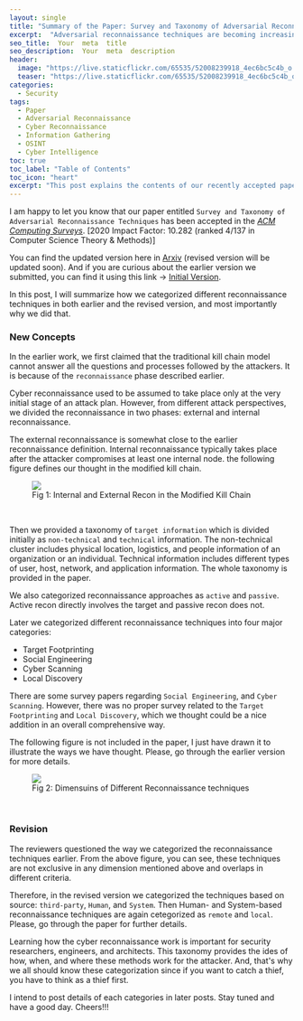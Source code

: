 ```yaml
---
layout: single
title: "Summary of the Paper: Survey and Taxonomy of Adversarial Reconnaissance Techniques"
excerpt:  "Adversarial reconnaissance techniques are becoming increasingly sophisticated and challenging to mitigate, making them a major threat to the organizations. In this post, I summarize our paper that surveys and categorizes various adversarial reconnaissance techniques, providing valuable insights into how these attacks are performed from the attacker's."
seo_title:  Your  meta  title  
seo_description:  Your  meta  description
header:
  image: "https://live.staticflickr.com/65535/52008239918_4ec6bc5c4b_o.png"
  teaser: "https://live.staticflickr.com/65535/52008239918_4ec6bc5c4b_o.png"
categories:
  - Security
tags:
  - Paper
  - Adversarial Reconnaissance
  - Cyber Reconnaissance
  - Information Gathering
  - OSINT
  - Cyber Intelligence
toc: true
toc_label: "Table of Contents"
toc_icon: "heart"
excerpt: "This post explains the contents of our recently accepted paper entitled `Survey and Taxonomy of Adversarial Reconnaissance Techniques`"
---
```



I am happy to let you know that our paper entitled `Survey and Taxonomy of Adversarial Reconnaissance Techniques` has been accepted in the [_ACM Computing Surveys_](https://dl.acm.org/journal/csur). [2020 Impact Factor: 10.282 (ranked 4/137 in Computer Science Theory & Methods)]

You can find the updated version here in [Arxiv](https://arxiv.org/pdf/2105.04749.pdf) (revised version will be updated soon). And if you are curious about the earlier version we submitted, you can find it using this link ->
[Initial Version](https://drive.google.com/file/d/1_v-ZfC3HEOK6xuHr3hudiSlBP3ddosR2/view?usp=sharing).

In this post, I will summarize how we categorized different reconnaissance techniques in both earlier and the revised version, and most importantly why we did that.


### New Concepts
In the earlier work, we first claimed that the traditional kill chain model cannot answer all the questions and processes followed by the attackers. It is because of the `reconnaissance` phase described earlier.

Cyber reconnaissance used to be assumed to take place only at the very initial stage of an attack plan. However, from different attack perspectives, we divided the reconnaissance in two phases: external and internal reconnaissance. 

The external reconnaissance is somewhat close to the earlier reconnaissance definition. Internal reconnaissance typically takes place after the attacker compromises at least one internal node. the following figure defines our thought in the modified kill chain.
<figure class="align-center">
  <a href="https://shantoroy.com/security/adversarial-cyber-reconnaissance-information-gathering-part-01/"><img src="https://live.staticflickr.com/65535/52008684679_0cb782e8be_o.png"></a>
<figcaption>Fig 1: Internal and External Recon in the Modified Kill Chain</figcaption>
</figure>
<br/>

Then we provided a taxonomy of `target information` which is divided initially as `non-technical` and `technical` information. The non-technical cluster includes physical location, logistics, and people information of an organization or an individual. Technical information includes different types of user, host, network, and application information. The whole taxonomy is provided in the paper. 


We also categorized reconnaissance approaches as `active` and `passive`. Active recon directly involves the target and passive recon does not.

Later we categorized different reconnaissance techniques into four major categories:

 - Target Footprinting
 - Social Engineering
 - Cyber Scanning
 - Local Discovery

There are some survey papers regarding `Social Engineering`, and `Cyber Scanning`. However, there was no proper survey related to the `Target Footprinting` and `Local Discovery`, which we thought could be a nice addition in an overall comprehensive way. 

The following figure is not included in the paper, I just have drawn it to illustrate the ways we have thought. Please, go through the earlier version for more details.

<figure class="align-center">
  <a href="https://shantoroy.com/security/adversarial-cyber-reconnaissance-information-gathering-part-01/"><img src="https://live.staticflickr.com/65535/52008257576_2371335c34_o.png"></a>
<figcaption>Fig 2: Dimensuins of Different Reconnaissance techniques</figcaption>
</figure>
<br/>

### Revision
The reviewers questioned the way we categorized the reconnaissance techniques earlier. From the above figure, you can see, these techniques are not exclusive in any dimension mentioned above and overlaps in different criteria. 

Therefore, in the revised version we categorized the techniques based on source: `third-party`, `Human`, and `System`. Then Human- and System-based reconnaissance techniques are again cetegorized as `remote` and `local`. Please, go through the paper for further details.

Learning how the cyber reconnaissance work is important for security researchers, engineers, and architects. This taxonomy provides the ides of how, when, and where these methods work for the attacker. And, that's why we all should know these categorization since if you want to catch a thief, you have to think as a thief first.

I intend to post details of each categories in later posts. Stay tuned and have a good day. Cheers!!!
<!--stackedit_data:
eyJoaXN0b3J5IjpbODI1ODUxODc1LDEzMjcwMTU1MjksLTEyNj
A4NzA5NzUsMTI0NTQ1MTkxNl19
-->